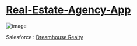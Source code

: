 # [Real-Estate-Agency-App]()

![image](https://user-images.githubusercontent.com/97858274/197333625-229582de-fb0c-44b2-9c67-ebaddac81d6e.png)

Salesforce : [Dreamhouse Realty](https://trailhead.salesforce.com/content/learn/projects/get-started-with-salesforce-development)
